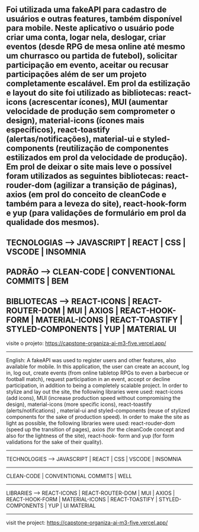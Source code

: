 Foi utilizada uma fakeAPI para cadastro de usuários e outras features, também disponível para mobile. Neste aplicativo o usuário pode criar uma conta, logar nela, deslogar, criar eventos (desde RPG de mesa online até mesmo um churrasco ou partida de futebol), solicitar participação em evento, aceitar ou recusar participações além de ser um projeto completamente escalável. Em prol da estilização e layout do site foi utilizado as bibliotecas: react-icons (acrescentar ícones), MUI (aumentar velocidade de produção sem comprometer o design), material-icons (ícones mais específicos), react-toastify (alertas/notificações), material-ui e styled-components (reutilização de componentes estilizados em prol da velocidade de produção). Em prol de deixar o site mais leve o possível foram utilizados as seguintes bibliotecas: react-rouder-dom (agilizar a transição de páginas), axios (em prol do conceito de cleanCode e também para a leveza do site), react-hook-form e yup (para validações de formulário em prol da qualidade dos mesmos). 
----------------------------------------------------------------------------
TECNOLOGIAS --> JAVASCRIPT | REACT | CSS | VSCODE | INSOMNIA
----------------------------------------------------------------------------
PADRÃO --> CLEAN-CODE | CONVENTIONAL COMMITS | BEM
----------------------------------------------------------------------------
BIBLIOTECAS --> REACT-ICONS | REACT-ROUTER-DOM | MUI | AXIOS | REACT-HOOK-FORM | MATERIAL-ICONS | REACT-TOASTIFY | STYLED-COMPONENTS | YUP | MATERIAL UI
----------------------------------------------------------------------------
visite o projeto: https://capstone-organiza-ai-m3-five.vercel.app/

----------------------------------------------------------------------------
English:
A fakeAPI was used to register users and other features, also available for mobile. In this application, the user can create an account, log in, log out, create events (from online tabletop RPGs to even a barbecue or football match), request participation in an event, accept or decline participation, in addition to being a completely scalable project. In order to stylize and lay out the site, the following libraries were used: react-icons (add icons), MUI (increase production speed without compromising the design), material-icons (more specific icons), react-toastify (alerts/notifications) , material-ui and styled-components (reuse of stylized components for the sake of production speed). In order to make the site as light as possible, the following libraries were used: react-rouder-dom (speed up the transition of pages), axios (for the cleanCode concept and also for the lightness of the site), react-hook- form and yup (for form validations for the sake of their quality).
-------------------------------------------------- --------------------------
TECHNOLOGIES --> JAVASCRIPT | REACT | CSS | VSCODE | INSOMNIA
-------------------------------------------------- --------------------------
CLEAN-CODE | CONVENTIONAL COMMITS | WELL
-------------------------------------------------- --------------------------
LIBRARIES --> REACT-ICONS | REACT-ROUTER-DOM | MUI | AXIOS | REACT-HOOK-FORM | MATERIAL-ICONS | REACT-TOASTIFY | STYLED-COMPONENTS | YUP | UI MATERIAL
-------------------------------------------------- --------------------------
visit the project: https://capstone-organiza-ai-m3-five.vercel.app/
